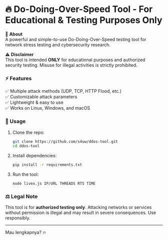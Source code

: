 # 🔥 Do-Doing-Over-Speed Tool - For Educational & Testing Purposes Only  

🚀 **About**  
A powerful and simple-to-use Do-Doing-Over-Speed testing tool for network stress testing and cybersecurity research.  

⚠ **Disclaimer**  
This tool is intended **ONLY** for educational purposes and authorized security testing. Misuse for illegal activities is strictly prohibited.  

### ⚡ Features  
✅ Multiple attack methods (UDP, TCP, HTTP Flood, etc.)  
✅ Customizable attack parameters  
✅ Lightweight & easy to use  
✅ Works on Linux, Windows, and macOS  

### 📌 Usage  
1. Clone the repo:  
   ```bash
   git clone https://github.com/s4uw/ddos-tool.git
   cd ddos-tool
   ```
2. Install dependencies:  
   ```bash
   pip install -r requirements.txt
   ```
3. Run the tool:  
   ```bash
   node livex.js IP/URL THREADS RTS TIME
   ```

### ⚖ Legal Note  
This tool is for **authorized testing only**. Attacking networks or services without permission is illegal and may result in severe consequences. Use responsibly.  

---

Mau lengkapnya? 🔥
